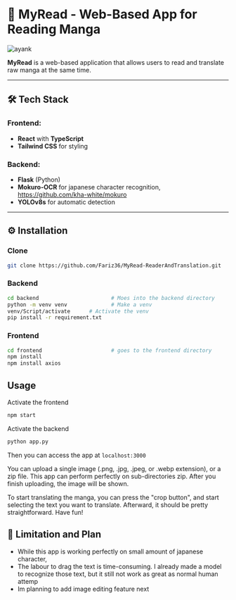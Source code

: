 # 📖 **MyRead - Web-Based App for Reading Manga**

![ayank](https://github.com/user-attachments/assets/92fa70d4-bede-4124-82ed-085c450ca7ca)

**MyRead** is a web-based application that allows users to read and translate raw manga at the same time. 

---

## 🛠️ **Tech Stack**

### **Frontend:**
- **React** with **TypeScript**
- **Tailwind CSS** for styling

### **Backend:**
- **Flask** (Python)
- **Mokuro-OCR** for japanese character recognition, https://github.com/kha-white/mokuro
- **YOLOv8s** for automatic detection

---

## ⚙️ **Installation**

### Clone
```bash
git clone https://github.com/Fariz36/MyRead-ReaderAndTranslation.git
```

### Backend
```bash
cd backend                       # Moes into the backend directory
python -m venv venv              # Make a venv
venv/Script/activate      # Activate the venv
pip install -r requirement.txt
```

### Frontend

```bash
cd frontend                      # goes to the frontend directory
npm install
npm install axios
```

## Usage

Activate the frontend
```bash
npm start
```

Activate the backend
```bash
python app.py
```

Then you can access the app at ```localhost:3000```

You can upload a single image (.png, .jpg, .jpeg, or .webp extension), or a zip file. This app can perform perfectly on sub-directories zip. 
After you finish uploading, the image will be shown.

To start translating the manga, you can press the "crop button", and start selecting the text you want to translate. Afterward, it should be pretty straightforward. Have fun!

## 🚧 Limitation and Plan
- While this app is working perfectly on small amount of japanese character, 
- The labour to drag the text is time-consuming. I already made a model to recognize those text, but it still not work as great as normal human attemp
- Im planning to add image editing feature next
